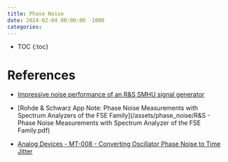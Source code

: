 ```yaml
---
title: Phase Noise
date: 2024-02-04 00:00:00 -1000
categories:
---
```


* TOC
{:toc}



# References

* [Impressive noise performance of an R&S SMHU signal generator](https://www.edaboard.com/threads/impressive-noise-performance-of-an-r-s-smhu-signal-generator.357978/)

* [Rohde & Schwarz App Note: Phase Noise Measurements with Spectrum Analyzers of the FSE Family](/assets/phase_noise/R&S - Phase Noise Measurements with Spectrum Analyzer of the FSE Family.pdf)

* [Analog Devices - MT-008 - Converting Oscillator Phase Noise to Time Jitter](https://www.analog.com/media/en/training-seminars/tutorials/MT-008.pdf)
